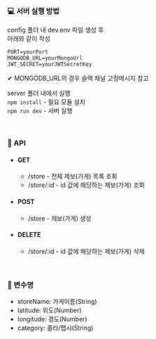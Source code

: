 ### 💻 서버 실행 방법

config 폴더 내 dev.env 파일 생성 후  
아래와 같이 작성

```
PORT=yourPort
MONGODB_URL=yourMongoUrl
JWT_SECRET=yourJWTSecretKey
```

✔ MONGODB_URL의 경우 슬랙 채널 고정메시지 참고

server 폴더 내에서 실행  
`npm install` - 필요 모듈 설치  
`npm run dev` - 서버 실행

</br>

### 📄 API

- #### GET
  - /store - 전체 제보(가게) 목록 조회
  - /store/:id - id 값에 해당하는 제보(가게) 조회
- #### POST
  - /store - 제보(가게) 생성
- #### DELETE
  - /store/:id - id 값에 해당하는 제보(가게) 삭제

</br>

### 📄 변수명

- storeName: 가게이름(String)
- latitude: 위도(Number)
- longitude: 경도(Number)
- category: 콜라/펩시(String)
